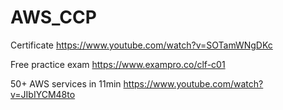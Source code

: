 # AWS_CCP

Certificate
https://www.youtube.com/watch?v=SOTamWNgDKc

Free practice exam
https://www.exampro.co/clf-c01

50+ AWS services in 11min
https://www.youtube.com/watch?v=JIbIYCM48to

